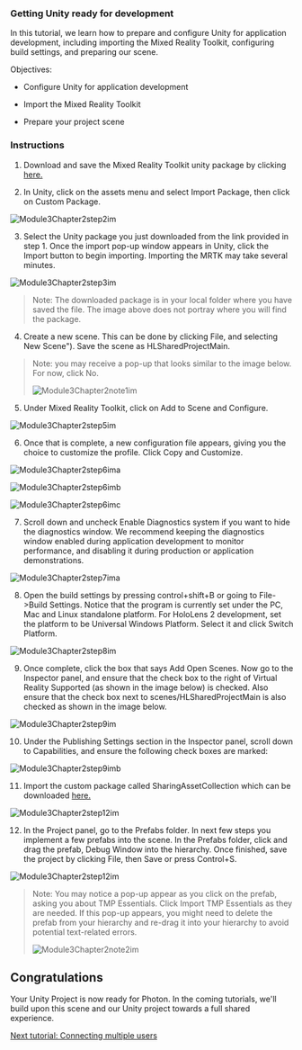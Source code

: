 ### Getting Unity ready for development 


In this tutorial, we learn how to prepare and configure Unity for application development, including importing the Mixed Reality Toolkit, configuring build settings, and preparing our scene.

Objectives:

- Configure Unity for application development

- Import the Mixed Reality Toolkit

- Prepare your project scene

### Instructions

1. Download and save the Mixed Reality Toolkit unity package by clicking [here.](https://github.com/microsoft/MixedRealityToolkit-Unity/releases/download/v2.0.0-RC2.1/Microsoft.MixedReality.Toolkit.Unity.Foundation-v2.0.0-RC2.1.unitypackage)

2. In Unity, click on the assets menu and select Import Package, then click on Custom Package.

![Module3Chapter2step2im](images/module3chapter2step2im.PNG)

3. Select the Unity package you just downloaded from the link provided in step 1. Once the import pop-up window appears in Unity, click the Import button to begin importing. Importing the MRTK may take several minutes.

![Module3Chapter2step3im](images/module3chapter2step3im.PNG)

> Note: The downloaded package is in your local folder where you have saved the file. The image above does not portray where you will find the package.

4. Create a new scene. This can be done by clicking File, and selecting New Scene"). Save the scene as HLSharedProjectMain.

> Note: you may receive a pop-up that looks similar to the image below. For now, click No.
>
> ![Module3Chapter2note1im](images/module3chapter2note1im.PNG)

5. Under Mixed Reality Toolkit, click on Add to Scene and Configure.

![Module3Chapter2step5im](images/module3chapter2step5im.PNG)

6. Once that is complete, a new configuration file appears, giving you the choice to customize the profile. Click Copy and Customize.

![Module3Chapter2step6ima](images/module3chapter2step6ima.PNG)

![Module3Chapter2step6imb](images/module3chapter2step6imb.PNG)

![Module3Chapter2step6imc](images/module3chapter2step6imc.PNG)

7. Scroll down and uncheck Enable Diagnostics system if you want to hide the diagnostics window. We recommend keeping the diagnostics window enabled during application development to monitor performance, and disabling it during production or application demonstrations. 

![Module3Chapter2step7ima](images/module3chapter2step7ima.PNG)

8. Open the build settings by pressing control+shift+B or going to File->Build Settings. Notice that the program is currently set under the PC, Mac and Linux standalone platform. For HoloLens 2 development, set the platform to be Universal Windows Platform. Select it and click Switch Platform.

![Module3Chapter2step8im](images/module3chapter2step8im.PNG)

9. Once complete, click the box that says Add Open Scenes. Now go to the Inspector panel, and ensure that the check box to the right of Virtual Reality Supported (as shown in the image below) is checked. Also ensure that the check box next to scenes/HLSharedProjectMain is also checked as shown in the image below.

![Module3Chapter2step9im](images/module3chapter2step9im.PNG)

10. Under the Publishing Settings section in the Inspector panel, scroll down to Capabilities, and ensure the following check boxes are marked:

![Module3Chapter2step9imb](images/module3chapter2step9imb.PNG)

11. Import the custom package called SharingAssetCollection which can be downloaded [here.](https://github.com/microsoft/MixedRealityLearning/releases/tag/development)

![Module3Chapter2step12im](images/module3chapter2step11im.PNG)

12. In the Project panel, go to the Prefabs folder. In next few steps you implement a few prefabs into the scene. In the Prefabs folder, click and drag the prefab, Debug Window into the hierarchy. Once finished, save the project by clicking File, then Save or press Control+S.

![Module3Chapter2step12im](images/module3chapter2step12im.PNG)

   > Note: You may notice a pop-up appear as you click on the prefab, asking you about TMP Essentials. Click Import TMP Essentials as they are needed. If this pop-up appears, you might need to delete the prefab from your hierarchy and re-drag it into your hierarchy to avoid potential text-related errors.
   >
>![Module3Chapter2note2im](images/module3chapter2note2im.PNG)


## Congratulations

Your Unity Project is now ready for Photon. In the coming tutorials, we'll build upon this scene and our Unity project towards a full shared experience.

[Next tutorial: Connecting multiple users](mrlearning-sharing(photon)-ch3.md)

